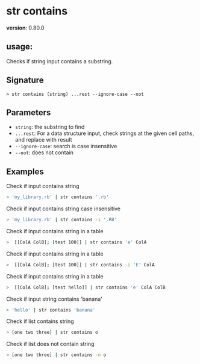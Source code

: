 # str contains

**version**: 0.80.0

## **usage**:

Checks if string input contains a substring.

## Signature

`> str contains (string) ...rest --ignore-case --not`

## Parameters

- `string`: the substring to find
- `...rest`: For a data structure input, check strings at the given cell paths, and replace with result
- `--ignore-case`: search is case insensitive
- `--not`: does not contain

## Examples

Check if input contains string

```bash
> 'my_library.rb' | str contains '.rb'
```

Check if input contains string case insensitive

```bash
> 'my_library.rb' | str contains -i '.RB'
```

Check if input contains string in a table

```bash
>  [[ColA ColB]; [test 100]] | str contains 'e' ColA
```

Check if input contains string in a table

```bash
>  [[ColA ColB]; [test 100]] | str contains -i 'E' ColA
```

Check if input contains string in a table

```bash
>  [[ColA ColB]; [test hello]] | str contains 'e' ColA ColB
```

Check if input string contains 'banana'

```bash
> 'hello' | str contains 'banana'
```

Check if list contains string

```bash
> [one two three] | str contains o
```

Check if list does not contain string

```bash
> [one two three] | str contains -n o
```
